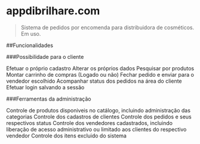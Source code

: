 # appdibrilhare.com

> Sistema de pedidos por encomenda para distribuidora de cosméticos. Em uso.

##Funcionalidades

###Possibilidade para o cliente
  
Efetuar o próprio cadastro
Alterar os próprios dados
Pesquisar por produtos
Montar carrinho de compras (Logado ou não)
Fechar pedido e enviar para o vendedor escolhido
Acompanhar status dos pedidos na área do cliente
Efetuar login salvando a sessão
  
###Ferramentas da administração

Controle de produtos disponiveis no catálogo, incluindo administração das categorias
Controle dos cadastros de clientes
Controle dos pedidos e seus respectivos status
Controle dos vendedores cadastrados, incluindo liberação de acesso administrativo ou limitado aos clientes do respectivo vendedor
Controle dos itens excluido do sistema 
